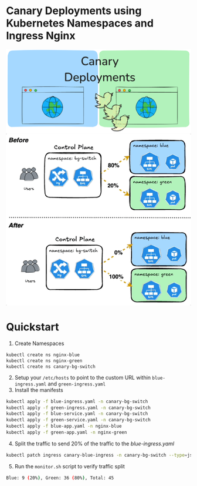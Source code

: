 # Canary Deployments using Kubernetes Namespaces and Ingress Nginx
![bg](./assets/canary.png)
![bg](./assets/canary-gif.gif)

# Quickstart
1. Create Namespaces
```
kubectl create ns nginx-blue
kubectl create ns nginx-green
kubectl create ns canary-bg-switch
```
2. Setup your `/etc/hosts` to point to the custom URL within `blue-ingress.yaml` and `green-ingress.yaml`
3. Install the manifests
```bash
kubectl apply -f blue-ingress.yaml -n canary-bg-switch
kubectl apply -f green-ingress.yaml -n canary-bg-switch
kubectl apply -f blue-service.yaml -n canary-bg-switch
kubectl apply -f green-service.yaml -n canary-bg-switch
kubectl apply -f blue-app.yaml -n nginx-blue
kubectl apply -f green-app.yaml -n nginx-green
```
4. Split the traffic to send 20% of the traffic to the *blue-ingress.yaml*
```bash
kubectl patch ingress canary-blue-ingress -n canary-bg-switch --type=json -p '[{"op": "replace", "path": "/metadata/annotations/nginx.ingress.kubernetes.io~1canary-weight", "value": "20"}]'
```
5. Run the `monitor.sh` script to verify traffic split
```bash
Blue: 9 (20%), Green: 36 (80%), Total: 45
```